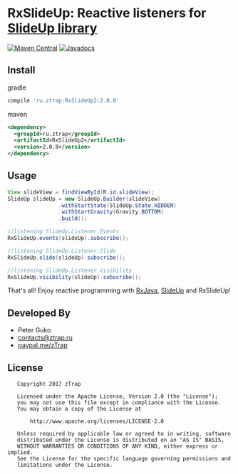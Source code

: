 # RxSlideUp: Reactive listeners for [SlideUp library][1]

[![Maven Central](https://maven-badges.herokuapp.com/maven-central/ru.ztrap/RxSlideUp2/badge.svg)](https://maven-badges.herokuapp.com/maven-central/ru.ztrap/RxSlideUp2)
[![Javadocs](http://www.javadoc.io/badge/ru.ztrap/RxSlideUp2.svg)](http://www.javadoc.io/doc/ru.ztrap/RxSlideUp2)

## Install

gradle
```groovy
compile 'ru.ztrap:RxSlideUp2:2.0.0'
```    
maven
```xml
<dependency>
  <groupId>ru.ztrap</groupId>
  <artifactId>RxSlideUp2</artifactId>
  <version>2.0.0</version>
</dependency>
```
## Usage
```java
View slideView = findViewById(R.id.slideView);
SlideUp slideUp = new SlideUp.Builder(slideView)
                .withStartState(SlideUp.State.HIDDEN)
                .withStartGravity(Gravity.BOTTOM)
                .build();

//listening SlideUp.Listener.Events
RxSlideUp.events(slideUp).subscribe();

//listening SlideUp.Listener.Slide
RxSlideUp.slide(slideUp).subscribe();

//listening SlideUp.Listener.Visibility
RxSlideUp.visibility(slideUp).subscribe();
```
That's all! Enjoy reactive programming with [RxJava][2], [SlideUp][1] and RxSlideUp!

## Developed By

 - Peter Guko
 - contacts@ztrap.ru
 - [paypal.me/zTrap](https://www.paypal.me/zTrap)

## License

       Copyright 2017 zTrap

       Licensed under the Apache License, Version 2.0 (the "License");
       you may not use this file except in compliance with the License.
       You may obtain a copy of the License at

           http://www.apache.org/licenses/LICENSE-2.0

       Unless required by applicable law or agreed to in writing, software
       distributed under the License is distributed on an "AS IS" BASIS,
       WITHOUT WARRANTIES OR CONDITIONS OF ANY KIND, either express or implied.
       See the License for the specific language governing permissions and
       limitations under the License.

  [1]: https://github.com/mancj/SlideUp-Android
  [2]: https://github.com/ReactiveX/RxJava/tree/2.x
